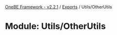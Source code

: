 [OneBE Framework - v2.2.1](../README.md) / [Exports](../modules.md) / Utils/OtherUtils

# Module: Utils/OtherUtils
